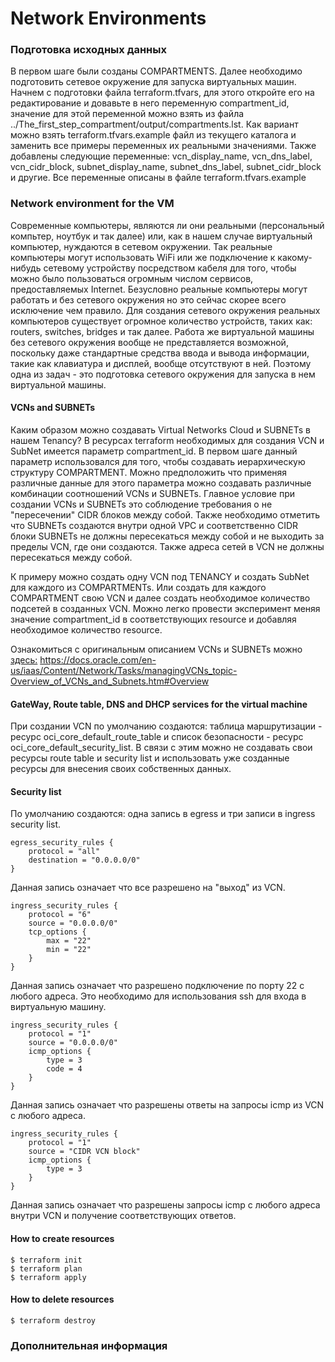 # Network Environments

### Подготовка исходных данных
В первом шаге были созданы COMPARTMENTS.
Далее необходимо подготовить сетевое окружение для запуска виртуальных машин. Начнем с подготовки файла terraform.tfvars, для этого откройте его на редактирование и довавьте в него переменную compartment_id, значение для этой переменной можно взять из файла ../The_first_step_compartment/output/compartments.lst. Как вариант можно взять terraform.tfvars.example файл из текущего каталога и заменить все примеры переменных их реальными значениями.
Также добавлены следующие переменные: vcn_display_name, vcn_dns_label, vcn_cidr_block, subnet_display_name, subnet_dns_label, subnet_cidr_block и другие. Все переменные описаны в файле terraform.tfvars.example
### Network environment for the VM
Современные компьютеры, являются ли они реальными (персональный компьтер, ноутбук и так далее) или, как в нашем случае виртуальный компьютер, нуждаются в сетевом окружении. Так реальные компьютеры могут использовать WiFi или же подключение к какому-нибудь сетевому устройству посредством кабеля для того, чтобы можно было пользоваться огромным числом сервисов, предоставляемых Internet. Безусловно реальные компьютеры могут работать и без сетевого окружения но это сейчас скорее всего исключение чем правило.
Для создания сетевого окружения реальных компьютеров существует огромное количество устройств, таких как: routers, switches, bridges и так далее.
Работа же виртуальной машины без сетевого окружения вообще не представляется возможной, поскольку даже стандартные средства ввода и вывода информации, такие как клавиатура и дисплей, вообще отсутствуют в ней. Поэтому одна из задач - это подготовка сетевого окружения для запуска в нем виртуальной машины.
#### VCNs and SUBNETs
Каким образом можно создавать Virtual Networks Cloud и SUBNETs в нашем Tenancy? В ресурсах terraform необходимых для создания VCN и SubNet имеется параметр compartment_id. В первом шаге данный параметр использовался для того, чтобы создавать иерархическую структуру COMPARTMENT. Можно предположить что применяя различные данные для этого параметра можно создавать различные комбинации соотношений VCNs и SUBNETs. Главное условие при создании VCNs и SUBNETs это соблюдение требования о не "пересечении" CIDR блоков между собой.
Также необходимо отметить что SUBNETs создаются внутри одной VPC и соответственно CIDR блоки SUBNETs не должны пересекаться между собой и не выходить за пределы VCN, где они создаются. Также адреса сетей в VCN не должны пересекаться между собой.

К примеру можно создать одну VCN под TENANCY и создать SubNet для каждого из COMPARTMENTs. Или создать для каждого COMPARTMENT свою VCN и далее создать необходимое количество подсетей в созданных VCN. Можно легко провести эксперимент меняя значение compartment_id в соответствующих resource и добавляя необходимое количество resource.

Ознакомиться с оригинальным описанием VCNs и SUBNETs можно [здесь:](https://docs.oracle.com/en-us/iaas/Content/Network/Tasks/managingVCNs_topic-Overview_of_VCNs_and_Subnets.htm#Overview)
https://docs.oracle.com/en-us/iaas/Content/Network/Tasks/managingVCNs_topic-Overview_of_VCNs_and_Subnets.htm#Overview
#### GateWay, Route table, DNS and DHCP services for the virtual machine
При создании VCN по умолчанию создаются: таблица маршрутизации - ресурс oci_core_default_route_table и список безопасности - ресурс oci_core_default_security_list. В связи с этим можно не создавать свои ресурсы route table и security list и использовать уже созданные ресурсы для внесения своих собственных данных.
#### Security list
По умолчанию создаются: одна запись в egress и три записи в ingress security list.
```text
egress_security_rules {
    protocol = "all"
    destination = "0.0.0.0/0"
}
```
Данная запись означает что все разрешено на "выход" из VCN.
```text
ingress_security_rules {
    protocol = "6"
    source = "0.0.0.0/0"
    tcp_options {
        max = "22"
        min = "22"
    }
}
```
Данная запись означает что разрешено подключение по порту 22 с любого адреса. Это необходимо для использования ssh для входа в виртуальную машину.
```text
ingress_security_rules {
    protocol = "1"
    source = "0.0.0.0/0"
    icmp_options {
        type = 3
        code = 4
    }
}
```
Данная запись означает что разрешены ответы на запросы icmp из VCN с любого адреса.
```text
ingress_security_rules {
    protocol = "1"
    source = "CIDR VCN block"
    icmp_options {
        type = 3
    }
}
```
Данная запись означает что разрешены запросы icmp с любого адреса внутри VCN и получение соответствующих ответов.
#### How to create resources
```commandlines
$ terraform init
$ terraform plan
$ terraform apply
```
#### How to delete resources
```commandline
$ terraform destroy
```
### Дополнительная информация
